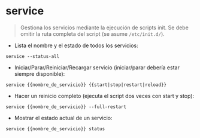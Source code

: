 # service

> Gestiona los servicios mediante la ejecución de scripts init.
> Se debe omitir la ruta completa del script (se asume `/etc/init.d/`).

- Lista el nombre y el estado de todos los servicios:

`service --status-all`

- Iniciar/Parar/Reiniciar/Recargar servicio (iniciar/parar debería estar siempre disponible):

`service {{nombre_de_servicio}} {{start|stop|restart|reload}}`

- Hacer un reinicio completo (ejecuta el script dos veces con start y stop):

`service {{nombre_de_servicio}} --full-restart`

- Mostrar el estado actual de un servicio:

`service {{nombre_de_servicio}} status`